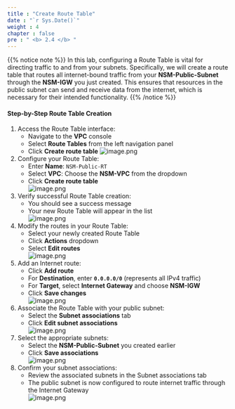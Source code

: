 ```yaml
---
title : "Create Route Table"
date : "`r Sys.Date()`"
weight : 4
chapter : false
pre : " <b> 2.4 </b> "
---
```


{{% notice note %}}
In this lab, configuring a Route Table is vital for directing traffic to and from your subnets. Specifically, we will create a route table that routes all internet-bound traffic from your **NSM-Public-Subnet** through the **NSM-IGW** you just created. This ensures that resources in the public subnet can send and receive data from the internet, which is necessary for their intended functionality.
{{% /notice %}}

#### Step-by-Step Route Table Creation
1. Access the Route Table interface:
    - Navigate to the **VPC** console
    - Select **Route Tables** from the left navigation panel
    - Click **Create route table**
    ![image.png](../images/2/2.4/image.png)
2. Configure your Route Table:
    - Enter **Name**: `NSM-Public-RT`
    - Select **VPC**: Choose the **NSM-VPC** from the dropdown
    - Click **Create route table**    
    ![image.png](../images/2/2.4/image%201.png)    
3. Verify successful Route Table creation:
    - You should see a success message
    - Your new Route Table will appear in the list    
    ![image.png](../images/2/2.4/image%202.png)    
4. Modify the routes in your Route Table:
    - Select your newly created Route Table
    - Click **Actions** dropdown
    - Select **Edit routes**    
    ![image.png](../images/2/2.4/image%203.png)    
5. Add an Internet route:
    - Click **Add route**
    - For **Destination**, enter **`0.0.0.0/0`** (represents all IPv4 traffic)
    - For **Target**, select **Internet Gateway** and choose **NSM-IGW**
    - Click **Save changes**    
    ![image.png](../images/2/2.4/image%204.png)    
6. Associate the Route Table with your public subnet:
    - Select the **Subnet associations** tab
    - Click **Edit subnet associations**    
    ![image.png](../images/2/2.4/image%205.png)    
7. Select the appropriate subnets:
    - Select the **NSM-Public-Subnet** you created earlier
    - Click **Save associations**    
    ![image.png](../images/2/2.4/image%206.png)    
8. Confirm your subnet associations:
    - Review the associated subnets in the Subnet associations tab
    - The public subnet is now configured to route internet traffic through the Internet Gateway    
    ![image.png](../images/2/2.4/image%207.png)